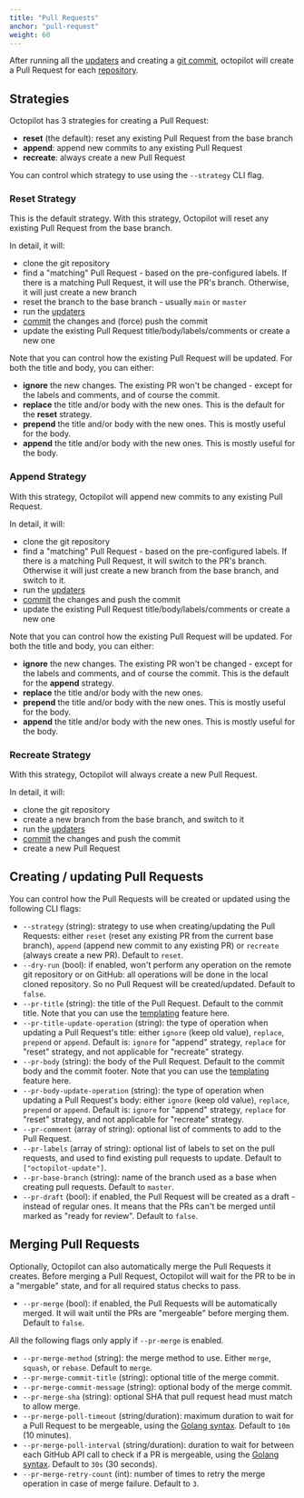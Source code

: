 ```yaml
---
title: "Pull Requests"
anchor: "pull-request"
weight: 60
---
```


After running all the [updaters](#updaters) and creating a [git commit](#commit), octopilot will create a Pull Request for each [repository](#repos).

## Strategies

Octopilot has 3 strategies for creating a Pull Request:
- **reset** (the default): reset any existing Pull Request from the base branch
- **append**: append new commits to any existing Pull Request
- **recreate**: always create a new Pull Request

You can control which strategy to use using the `--strategy` CLI flag.

### Reset Strategy

This is the default strategy. With this strategy, Octopilot will reset any existing Pull Request from the base branch.

In detail, it will:
- clone the git repository
- find a "matching" Pull Request - based on the pre-configured labels. If there is a matching Pull Request, it will use the PR's branch. Otherwise, it will just create a new branch
- reset the branch to the base branch - usually `main` or `master`
- run the [updaters](#updaters)
- [commit](#commit) the changes and (force) push the commit
- update the existing Pull Request title/body/labels/comments or create a new one

Note that you can control how the existing Pull Request will be updated. For both the title and body, you can either:
- **ignore** the new changes. The existing PR won't be changed - except for the labels and comments, and of course the commit.
- **replace** the title and/or body with the new ones. This is the default for the **reset** strategy.
- **prepend** the title and/or body with the new ones. This is mostly useful for the body.
- **append** the title and/or body with the new ones. This is mostly useful for the body.

### Append Strategy

With this strategy, Octopilot will append new commits to any existing Pull Request.

In detail, it will:
- clone the git repository
- find a "matching" Pull Request - based on the pre-configured labels. If there is a matching Pull Request, it will switch to the PR's branch. Otherwise it will just create a new branch from the base branch, and switch to it.
- run the [updaters](#updaters)
- [commit](#commit) the changes and push the commit
- update the existing Pull Request title/body/labels/comments or create a new one

Note that you can control how the existing Pull Request will be updated. For both the title and body, you can either:
- **ignore** the new changes. The existing PR won't be changed - except for the labels and comments, and of course the commit. This is the default for the **append** strategy.
- **replace** the title and/or body with the new ones.
- **prepend** the title and/or body with the new ones. This is mostly useful for the body.
- **append** the title and/or body with the new ones. This is mostly useful for the body.

### Recreate Strategy

With this strategy, Octopilot will always create a new Pull Request.

In detail, it will:
- clone the git repository
- create a new branch from the base branch, and switch to it
- run the [updaters](#updaters)
- [commit](#commit) the changes and push the commit
- create a new Pull Request

## Creating / updating Pull Requests

You can control how the Pull Requests will be created or updated using the following CLI flags:

- `--strategy` (string): strategy to use when creating/updating the Pull Requests: either `reset` (reset any existing PR from the current base branch), `append` (append new commit to any existing PR) or `recreate` (always create a new PR). Default to `reset`.
- `--dry-run` (bool): if enabled, won't perform any operation on the remote git repository or on GitHub: all operations will be done in the local cloned repository. So no Pull Request will be created/updated. Default to `false`.
- `--pr-title` (string): the title of the Pull Request. Default to the commit title. Note that you can use the [templating](#templating) feature here.
- `--pr-title-update-operation` (string): the type of operation when updating a Pull Request's title: either `ignore` (keep old value), `replace`, `prepend` or `append`. Default is: `ignore` for "append" strategy, `replace` for "reset" strategy, and not applicable for "recreate" strategy.
- `--pr-body` (string): the body of the Pull Request. Default to the commit body and the commit footer. Note that you can use the [templating](#templating) feature here.
- `--pr-body-update-operation` (string): the type of operation when updating a Pull Request's body: either `ignore` (keep old value), `replace`, `prepend` or `append`. Default is: `ignore` for "append" strategy, `replace` for "reset" strategy, and not applicable for "recreate" strategy.
- `--pr-comment` (array of string): optional list of comments to add to the Pull Request.
- `--pr-labels` (array of string): optional list of labels to set on the pull requests, and used to find existing pull requests to update. Default to `["octopilot-update"]`.
- `--pr-base-branch` (string): name of the branch used as a base when creating pull requests. Default to `master`.
- `--pr-draft` (bool): if enabled, the Pull Request will be created as a draft - instead of regular ones. It means that the PRs can't be merged until marked as "ready for review". Default to `false`.

## Merging Pull Requests

Optionally, Octopilot can also automatically merge the Pull Requests it creates. Before merging a Pull Request, Octopilot will wait for the PR to be in a "mergable" state, and for all required status checks to pass.

- `--pr-merge` (bool): if enabled, the Pull Requests will be automatically merged. It will wait until the PRs are "mergeable" before merging them. Default to `false`.

All the following flags only apply if `--pr-merge` is enabled.

- `--pr-merge-method` (string): the merge method to use. Either `merge`, `squash`, or `rebase`. Default to `merge`.
- `--pr-merge-commit-title` (string): optional title of the merge commit.
- `--pr-merge-commit-message` (string): optional body of the merge commit.
- `--pr-merge-sha` (string): optional SHA that pull request head must match to allow merge.
- `--pr-merge-poll-timeout` (string/duration): maximum duration to wait for a Pull Request to be mergeable, using the [Golang syntax](https://golang.org/pkg/time/#ParseDuration). Default to `10m` (10 minutes).
- `--pr-merge-poll-interval` (string/duration): duration to wait for between each GitHub API call to check if a PR is mergeable, using the [Golang syntax](https://golang.org/pkg/time/#ParseDuration). Default to `30s` (30 seconds).
- `--pr-merge-retry-count` (int): number of times to retry the merge operation in case of merge failure. Default to `3`.
